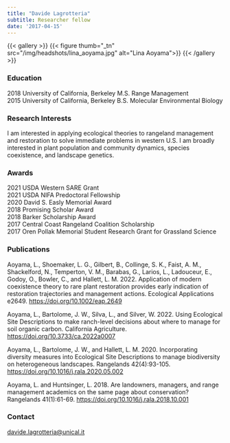 ```yaml
---
title: "Davide Lagrotteria"
subtitle: Researcher fellow
date: '2017-04-15'
---
```



{{< gallery >}}
  {{< figure thumb="_tn" src="/img/headshots/lina_aoyama.jpg" alt="Lina Aoyama">}}
{{< /gallery >}} 

<!--more-->
### Education
2018 University of California, Berkeley M.S. Range Management  
2015 University of California, Berkeley B.S. Molecular Environmental Biology  

### Research Interests
I am interested in applying ecological theories to rangeland management and restoration to solve immediate problems in western U.S. I am broadly interested in plant population and community dynamics, species coexistence, and landscape genetics.

### Awards
2021 USDA Western SARE Grant  
2021 USDA NIFA Predoctoral Fellowship    
2020 David S. Easly Memorial Award  
2018 Promising Scholar Award  
2018 Barker Scholarship Award  
2017 Central Coast Rangeland Coalition Scholarship  
2017 Oren Pollak Memorial Student Research Grant for Grassland Science  

### Publications
Aoyama, L., Shoemaker, L. G., Gilbert, B., Collinge, S. K., Faist, A. M., Shackelford, N., Temperton, V. M., Barabas, G., Larios, L., Ladouceur, E., Godoy, O., Bowler, C., and Hallett, L. M. 2022. Application of modern coexistence theory to rare plant restoration provides early indication of restoration trajectories and management actions. Ecological Applications e2649. https://doi.org/10.1002/eap.2649

Aoyama, L., Bartolome, J. W., Silva, L., and Silver, W. 2022. Using Ecological Site Descriptions to make ranch-level decisions about where to manage for soil organic carbon. California Agriculture. https://doi.org/10.3733/ca.2022a0007

Aoyama, L., Bartolome, J. W., and Hallett, L. M. 2020. Incorporating diversity measures into Ecological Site Descriptions to manage biodiversity on heterogeneous landscapes. Rangelands 42(4):93-105.  https://doi.org/10.1016/j.rala.2020.05.002

Aoyama, L. and Huntsinger, L. 2018. Are landowners, managers, and range management academics on the same page about conservation? Rangelands 41(1):61-69.  https://doi.org/10.1016/j.rala.2018.10.001

### Contact
davide.lagrotteria@unical.it

